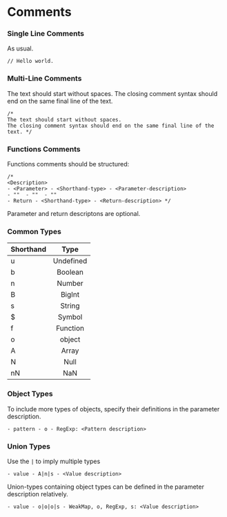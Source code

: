 # Comments

### Single Line Comments
As usual.
```
// Hello world.
```

### Multi-Line Comments
The text should start without spaces.
The closing comment syntax should end on the same final line of the text.
```
/* 
The text should start without spaces.
The closing comment syntax should end on the same final line of the text. */
```


### Functions Comments
Functions comments should be structured:
```
/*
<Description>
- <Parameter> - <Shorthand-type> - <Parameter-description>
- ""  - ""  - ""
- Return - <Shorthand-type> - <Return-description> */
```
Parameter and return descriptons are optional.

### Common Types 
| Shorthand| Type    |
| :---     | :----:  |
| u        | Undefined|      
| b        | Boolean |
| n        | Number  |
| B        | BigInt  | 
| s        | String  |
| $        | Symbol  |
| f        | Function|
| o        | object  |
| A        | Array   |
| N        | Null  |
| nN       | NaN |

### Object Types 
To include more types of objects, specify their definitions in the parameter description.

```
- pattern - o - RegExp: <Pattern description>
```

### Union Types
Use the `|` to imply multiple types
```
- value - A|n|s - <Value description> 
```
Union-types containing object types can be defined in the parameter description relatively.
```
- value - o|o|o|s - WeakMap, o, RegExp, s: <Value description>
```
